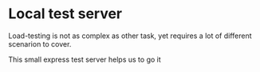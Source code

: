 # Local test server 

Load-testing is not as complex as other task, yet requires a lot of different scenarion to cover.

This small express test server helps us to go it